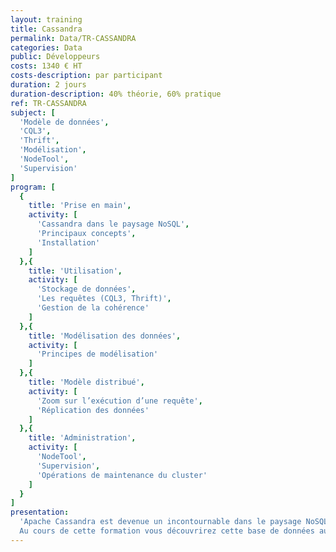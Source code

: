```yaml
---
layout: training
title: Cassandra
permalink: Data/TR-CASSANDRA
categories: Data
public: Développeurs
costs: 1340 € HT
costs-description: par participant
duration: 2 jours
duration-description: 40% théorie, 60% pratique
ref: TR-CASSANDRA
subject: [
  'Modèle de données',
  'CQL3',
  'Thrift',
  'Modélisation',
  'NodeTool',
  'Supervision'
]
program: [
  {
    title: 'Prise en main',
    activity: [
      'Cassandra dans le paysage NoSQL',
      'Principaux concepts',
      'Installation'
    ]
  },{
    title: 'Utilisation',
    activity: [
      'Stockage de données',
      'Les requêtes (CQL3, Thrift)',
      'Gestion de la cohérence'
    ]
  },{
    title: 'Modélisation des données',
    activity: [
      'Principes de modélisation'
    ]
  },{
    title: 'Modèle distribué',
    activity: [
      'Zoom sur l’exécution d’une requête',
      'Réplication des données'
    ]
  },{
    title: 'Administration',
    activity: [
      'NodeTool',
      'Supervision',
      'Opérations de maintenance du cluster'
    ]
  }
]
presentation:
  'Apache Cassandra est devenue un incontournable dans le paysage NoSQL. Cette base permet de gérer une volumétrie très importante tout en offrant une résistance à la panne exceptionnelle.
  Au cours de cette formation vous découvrirez cette base de données aussi bien du point de vue développement (insertion, requêtes, conception...) que du point de vue opérationnel (installation, opérations de maintenance...).'
---
```

